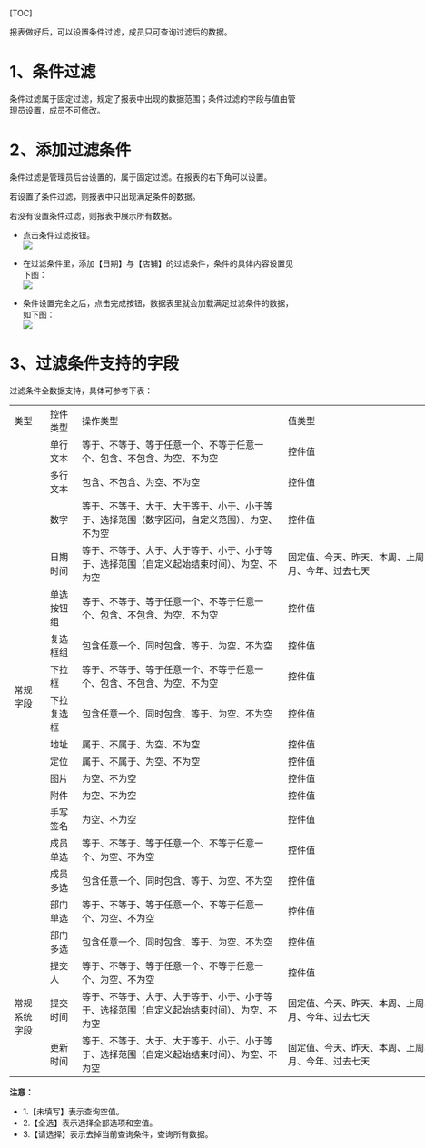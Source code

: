 
[TOC]


报表做好后，可以设置条件过滤，成员只可查询过滤后的数据。

# 1、条件过滤

条件过滤属于固定过滤，规定了报表中出现的数据范围；条件过滤的字段与值由管理员设置，成员不可修改。


# 2、添加过滤条件

条件过滤是管理员后台设置的，属于固定过滤。在报表的右下角可以设置。

若设置了条件过滤，则报表中只出现满足条件的数据。

若没有设置条件过滤，则报表中展示所有数据。

* 点击条件过滤按钮。<br>
![](http://docfiles.baibaoyun.com/Ftd3sEhZenUHoj_2wQ2ZXrnEVsEm)

* 在过滤条件里，添加【日期】与【店铺】的过滤条件，条件的具体内容设置见下图：<br>
![](http://docfiles.baibaoyun.com/Fu2uIwAhtBuRxSIVLHyXI9At-iw7)

* 条件设置完全之后，点击完成按钮，数据表里就会加载满足过滤条件的数据，如下图：<br>
![](http://docfiles.baibaoyun.com/Fmu4BFQm_aJjX31_RLd7WejUQj37)

# 3、过滤条件支持的字段
过滤条件全数据支持，具体可参考下表：
<table width="1357" style="width: 827px;">
    <colgroup>
        <col width="110" style="width:82.50pt;"/>
        <col width="92" style="width:69.00pt;"/>
        <col width="821" style="width:615.75pt;"/>
        <col width="787" style="width:590.25pt;"/>
    </colgroup>
    <tbody>
        <tr style="height:14.25pt;" class="firstRow">
            <td class="et2" width="82" style="">
                类型
            </td>
            <td class="et2" width="69" style="">
                控件类型
            </td>
            <td class="et2" width="615" style="">
                操作类型
            </td>
            <td class="et2" width="590" style="">
                值类型
            </td>
        </tr>
        <tr style="height:14.25pt;">
            <td rowspan="17" class="et4" style="">
                常规字段
            </td>
            <td class="et5">
                单行文本
            </td>
            <td class="et5">
                等于、不等于、等于任意一个、不等于任意一个、包含、不包含、为空、不为空
            </td>
            <td class="et5">
                控件值
            </td>
        </tr>
        <tr style="height:14.25pt;">
            <td class="et5">
                多行文本
            </td>
            <td class="et5">
                包含、不包含、为空、不为空
            </td>
            <td class="et5">
                控件值
            </td>
        </tr>
        <tr style="height:14.25pt;">
            <td class="et5">
                数字
            </td>
            <td class="et5">
                等于、不等于、大于、大于等于、小于、小于等于、选择范围（数字区间，自定义范围）、为空、不为空
            </td>
            <td class="et5">
                控件值
            </td>
        </tr>
        <tr style="height:14.25pt;">
            <td class="et5">
                日期时间
            </td>
            <td class="et5">
                等于、不等于、大于、大于等于、小于、小于等于、选择范围（自定义起始结束时间）、为空、不为空
            </td>
            <td class="et6">
                固定值、今天、昨天、本周、上周、本月、上月、今年、过去七天
            </td>
        </tr>
        <tr style="height:14.25pt;">
            <td class="et5">
                单选按钮组
            </td>
            <td class="et5">
                等于、不等于、等于任意一个、不等于任意一个、包含、不包含、为空、不为空
            </td>
            <td class="et5">
                控件值
            </td>
        </tr>
        <tr style="height:14.25pt;">
            <td class="et5">
                复选框组
            </td>
            <td class="et5">
                包含任意一个、同时包含、等于、为空、不为空
            </td>
            <td class="et5">
                控件值
            </td>
        </tr>
        <tr style="height:14.25pt;">
            <td class="et5">
                下拉框
            </td>
            <td class="et5">
                等于、不等于、等于任意一个、不等于任意一个、包含、不包含、为空、不为空
            </td>
            <td class="et5">
                控件值
            </td>
        </tr>
        <tr style="height:14.25pt;">
            <td class="et5">
                下拉复选框
            </td>
            <td class="et5">
                包含任意一个、同时包含、等于、为空、不为空
            </td>
            <td class="et5">
                控件值
            </td>
        </tr>
        <tr style="height:14.25pt;">
            <td class="et5">
                地址
            </td>
            <td class="et5">
                属于、不属于、为空、不为空
            </td>
            <td class="et5">
                控件值
            </td>
        </tr>
        <tr style="height:14.25pt;">
            <td class="et5">
                定位
            </td>
            <td class="et5">
                属于、不属于、为空、不为空
            </td>
            <td class="et5">
                控件值
            </td>
        </tr>
        <tr style="height:14.25pt;">
            <td class="et5">
                图片
            </td>
            <td class="et5">
                为空、不为空
            </td>
            <td class="et5">
                控件值
            </td>
        </tr>
        <tr style="height:14.25pt;">
            <td class="et5">
                附件
            </td>
            <td class="et5">
                为空、不为空
            </td>
            <td class="et5">
                控件值
            </td>
        </tr>
        <tr style="height:14.25pt;">
            <td class="et5">
                手写签名
            </td>
            <td class="et5">
                为空、不为空
            </td>
            <td class="et5">
                控件值
            </td>
        </tr>
        <tr style="height:14.25pt;">
            <td class="et5">
                成员单选
            </td>
            <td class="et5">
                等于、不等于、等于任意一个、不等于任意一个、为空、不为空
            </td>
            <td class="et5">
                控件值
            </td>
        </tr>
        <tr style="height:14.25pt;">
            <td class="et5">
                成员多选
            </td>
            <td class="et5">
                包含任意一个、同时包含、等于、为空、不为空
            </td>
            <td class="et5">
                控件值
            </td>
        </tr>
        <tr style="height:14.25pt;">
            <td class="et5">
                部门单选
            </td>
            <td class="et5">
                等于、不等于、等于任意一个、不等于任意一个、为空、不为空
            </td>
            <td class="et5">
                控件值
            </td>
        </tr>
        <tr style="height:14.25pt;">
            <td class="et5">
                部门多选
            </td>
            <td class="et5">
                包含任意一个、同时包含、等于、为空、不为空
            </td>
            <td class="et5">
                控件值
            </td>
        </tr>
        <tr style="height:14.25pt;">
            <td rowspan="3" class="et4" style="">
                常规系统字段
            </td>
            <td class="et5">
                提交人
            </td>
            <td class="et5">
                等于、不等于、等于任意一个、不等于任意一个、为空、不为空
            </td>
            <td class="et5">
                控件值
            </td>
        </tr>
        <tr style="height:14.25pt;">
            <td class="et5">
                提交时间
            </td>
            <td class="et5">
                等于、不等于、大于、大于等于、小于、小于等于、选择范围（自定义起始结束时间）、为空、不为空
            </td>
            <td class="et6">
                固定值、今天、昨天、本周、上周、本月、上月、今年、过去七天
            </td>
        </tr>
        <tr style="height:14.25pt;">
            <td class="et5">
                更新时间
            </td>
            <td class="et5">
                等于、不等于、大于、大于等于、小于、小于等于、选择范围（自定义起始结束时间）、为空、不为空
            </td>
            <td class="et6">
                固定值、今天、昨天、本周、上周、本月、上月、今年、过去七天
            </td>
        </tr>
    </tbody>
	</table>
	
 **注意：**
 
 *  1.【未填写】表示查询空值。
 *  2.【全选】表示选择全部选项和空值。
 *  3.【请选择】表示去掉当前查询条件，查询所有数据。